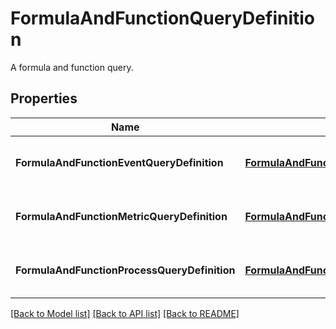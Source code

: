 # FormulaAndFunctionQueryDefinition

A formula and function query.

## Properties
Name | Type | Description | Notes
------------ | ------------- | ------------- | -------------
**FormulaAndFunctionEventQueryDefinition** | [**FormulaAndFunctionEventQueryDefinition**](FormulaAndFunctionEventQueryDefinition.md) | Container class of the relevant properties. |
**FormulaAndFunctionMetricQueryDefinition** | [**FormulaAndFunctionMetricQueryDefinition**](FormulaAndFunctionMetricQueryDefinition.md) | Container class of the relevant properties. |
**FormulaAndFunctionProcessQueryDefinition** | [**FormulaAndFunctionProcessQueryDefinition**](FormulaAndFunctionProcessQueryDefinition.md) | Container class of the relevant properties. |

[[Back to Model list]](README.md#documentation-for-models) [[Back to API list]](README.md#documentation-for-api-endpoints) [[Back to README]](README.md)


